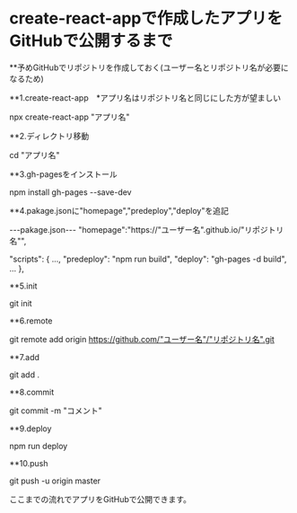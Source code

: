 # create-react-appで作成したアプリをGitHubで公開するまで
**予めGitHubでリポジトリを作成しておく(ユーザー名とリポジトリ名が必要になるため)

**1.create-react-app　*アプリ名はリポジトリ名と同じにした方が望ましい

npx create-react-app "アプリ名"


**2.ディレクトリ移動

cd "アプリ名"

**3.gh-pagesをインストール

npm install gh-pages --save-dev


**4.pakage.jsonに"homepage","predeploy","deploy"を追記

---pakage.json---
"homepage":"https://"ユーザー名".github.io/"リポジトリ名"",

  "scripts": {
    ...,
    "predeploy": "npm run build",
    "deploy": "gh-pages -d build",
    ...
  },


**5.init

git init

**6.remote

git remote add origin https://github.com/"ユーザー名"/"リポジトリ名".git


**7.add

git add .


**8.commit

git commit -m "コメント"


**9.deploy

npm run deploy


**10.push

git push -u origin master


ここまでの流れでアプリをGitHubで公開できます。
